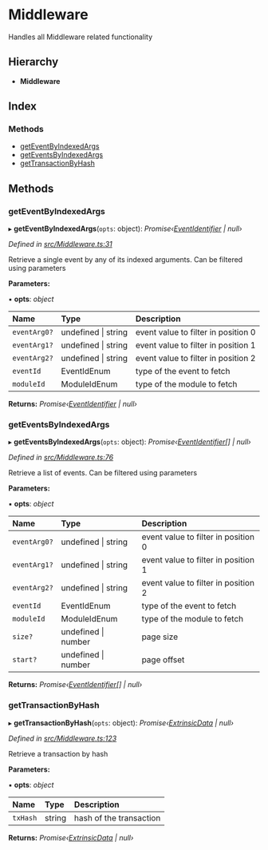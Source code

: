 # Middleware

Handles all Middleware related functionality

## Hierarchy

* **Middleware**

## Index

### Methods

* [getEventByIndexedArgs](middleware.md#geteventbyindexedargs)
* [getEventsByIndexedArgs](middleware.md#geteventsbyindexedargs)
* [getTransactionByHash](middleware.md#gettransactionbyhash)

## Methods

### getEventByIndexedArgs

▸ **getEventByIndexedArgs**\(`opts`: object\): _Promise‹_[_EventIdentifier_](../interfaces/eventidentifier.md) _\| null›_

_Defined in_ [_src/Middleware.ts:31_](https://github.com/PolymathNetwork/polymesh-sdk/blob/5b409784/src/Middleware.ts#L31)

Retrieve a single event by any of its indexed arguments. Can be filtered using parameters

**Parameters:**

▪ **opts**: _object_

| Name | Type | Description |
| :--- | :--- | :--- |
| `eventArg0?` | undefined \| string | event value to filter in position 0 |
| `eventArg1?` | undefined \| string | event value to filter in position 1 |
| `eventArg2?` | undefined \| string | event value to filter in position 2 |
| `eventId` | EventIdEnum | type of the event to fetch |
| `moduleId` | ModuleIdEnum | type of the module to fetch |

**Returns:** _Promise‹_[_EventIdentifier_](../interfaces/eventidentifier.md) _\| null›_

### getEventsByIndexedArgs

▸ **getEventsByIndexedArgs**\(`opts`: object\): _Promise‹_[_EventIdentifier_](../interfaces/eventidentifier.md)_\[\] \| null›_

_Defined in_ [_src/Middleware.ts:76_](https://github.com/PolymathNetwork/polymesh-sdk/blob/5b409784/src/Middleware.ts#L76)

Retrieve a list of events. Can be filtered using parameters

**Parameters:**

▪ **opts**: _object_

| Name | Type | Description |
| :--- | :--- | :--- |
| `eventArg0?` | undefined \| string | event value to filter in position 0 |
| `eventArg1?` | undefined \| string | event value to filter in position 1 |
| `eventArg2?` | undefined \| string | event value to filter in position 2 |
| `eventId` | EventIdEnum | type of the event to fetch |
| `moduleId` | ModuleIdEnum | type of the module to fetch |
| `size?` | undefined \| number | page size |
| `start?` | undefined \| number | page offset |

**Returns:** _Promise‹_[_EventIdentifier_](../interfaces/eventidentifier.md)_\[\] \| null›_

### getTransactionByHash

▸ **getTransactionByHash**\(`opts`: object\): _Promise‹_[_ExtrinsicData_](../interfaces/extrinsicdata.md) _\| null›_

_Defined in_ [_src/Middleware.ts:123_](https://github.com/PolymathNetwork/polymesh-sdk/blob/5b409784/src/Middleware.ts#L123)

Retrieve a transaction by hash

**Parameters:**

▪ **opts**: _object_

| Name | Type | Description |
| :--- | :--- | :--- |
| `txHash` | string | hash of the transaction |

**Returns:** _Promise‹_[_ExtrinsicData_](../interfaces/extrinsicdata.md) _\| null›_

